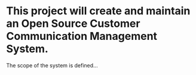 # This project will create and maintain an Open Source Customer Communication Management System.

The scope of the system is defined...

